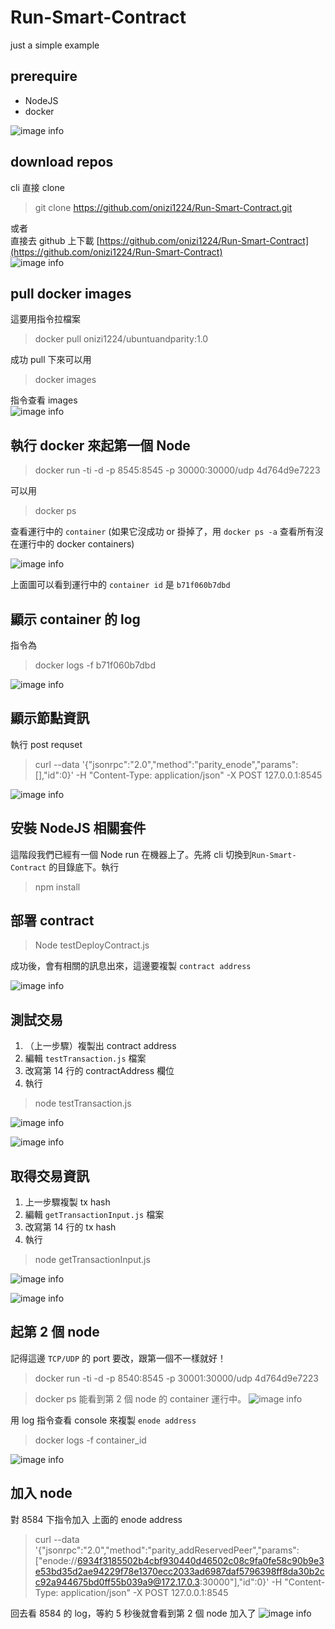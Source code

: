 # Run-Smart-Contract
just a simple example

## prerequire
 - NodeJS
 - docker

 ![image info](./asset/images/001.png)

 ## download repos
 cli 直接 clone
 > git clone https://github.com/onizi1224/Run-Smart-Contract.git

 或者  
 直接去 github 上下載
 [https://github.com/onizi1224/Run-Smart-Contract](https://github.com/onizi1224/Run-Smart-Contract)  
 ![image info](./asset/images/002.png)

 ## pull docker images
 這要用指令拉檔案
 > docker pull onizi1224/ubuntuandparity:1.0  

成功 pull 下來可以用  

 > docker images  

指令查看 images  
![image info](./asset/images/003.png)

## 執行 docker 來起第一個 Node
> docker run -ti -d -p 8545:8545  -p 30000:30000/udp    4d764d9e7223

可以用
 > docker ps

查看運行中的 `container` (如果它沒成功 or 掛掉了，用 `docker ps -a` 查看所有沒在運行中的 docker containers)

![image info](./asset/images/004.png)

上面圖可以看到運行中的 `container id` 是 `b71f060b7dbd`

## 顯示 container 的 log
指令為
> docker logs -f b71f060b7dbd

![image info](./asset/images/005.png)

## 顯示節點資訊
執行 post requset
 > curl --data '{"jsonrpc":"2.0","method":"parity_enode","params":[],"id":0}' -H "Content-Type: application/json" -X POST 127.0.0.1:8545

![image info](./asset/images/011.png)

## 安裝 NodeJS 相關套件
這階段我們已經有一個 Node run 在機器上了。先將 cli 切換到`Run-Smart-Contract` 的目錄底下。執行
> npm install

## 部署 contract
> Node testDeployContract.js

成功後，會有相關的訊息出來，這邊要複製 `contract address`

![image info](./asset/images/006.png)

## 測試交易
1. （上一步驟）複製出 contract address
2. 編輯 `testTransaction.js` 檔案
3. 改寫第 14 行的 contractAddress 欄位
4. 執行

> node testTransaction.js

![image info](./asset/images/007.png)

![image info](./asset/images/008.png)

## 取得交易資訊
1. 上一步驟複製 tx hash 
2. 編輯 `getTransactionInput.js` 檔案
3. 改寫第 14 行的 tx hash
4. 執行

> node getTransactionInput.js

![image info](./asset/images/009.png)

![image info](./asset/images/010.png)

## 起第 2 個 node
記得這邊 `TCP/UDP` 的 port 要改，跟第一個不一樣就好！

> docker run -ti -d -p 8540:8545  -p 30001:30000/udp 4d764d9e7223

> docker ps
能看到第 2 個 node 的 container 運行中。
![image info](./asset/images/012.png)

用 log 指令查看 console 來複製 `enode address`
> docker logs -f container_id

![image info](./asset/images/013.png)

## 加入 node
對 8584 下指令加入 上面的 enode address
 > curl --data '{"jsonrpc":"2.0","method":"parity_addReservedPeer","params":["enode://6934f3185502b4cbf930440d46502c08c9fa0fe58c90b9e3e53bd35d2ae94229f78e1370ecc2033ad6987daf5796398ff8da30b2cc92a944675bd0ff55b039a9@172.17.0.3:30000"],"id":0}' -H "Content-Type: application/json" -X POST 127.0.0.1:8545

回去看 8584 的 log，等約 5 秒後就會看到第 2 個 node 加入了
![image info](./asset/images/014.png)
